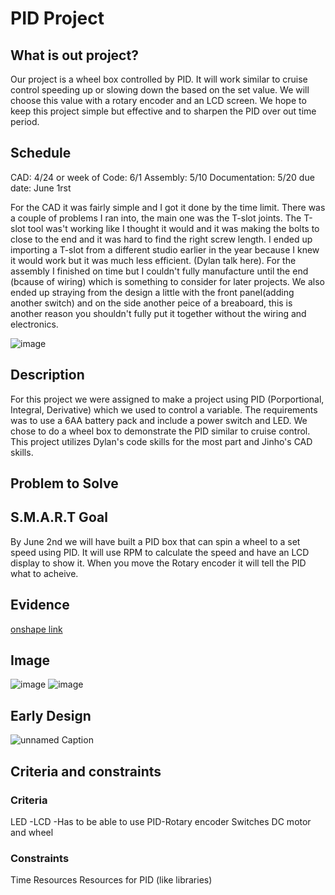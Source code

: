 # PID Project

## What is out project?
Our project is a wheel box controlled by PID. It will work similar to cruise control speeding up or slowing down the based on the set value. We will choose this value with a rotary encoder and an LCD screen. We hope to keep this project simple but effective and to sharpen the PID over out time period. 

## Schedule 
CAD: 4/24 or week of 
Code: 6/1
Assembly: 5/10 
Documentation: 5/20
due date: June 1rst 

For the CAD it was fairly simple and I got it done by the time limit. There was a couple of problems I ran into, the main one was the T-slot joints. The T-slot tool was't working like I thought it would and it was making the bolts to close to the end and it was hard to find the right screw length. I ended up importing a T-slot from a different studio earlier in the year because I knew it would work but it was much less efficient. (Dylan talk here). For the assembly I finished on time but I couldn't fully manufacture until the end (bcause of wiring) which is something to consider for later projects. We also ended up straying from the design a little with the front panel(adding another switch) and on the side another peice of a breaboard, this is another reason you shouldn't fully put it together without the wiring and electronics.

![image](https://github.com/dhalber11/PIDwheel/assets/113122312/79db7c5e-b936-459c-856f-181fc560ac8e)


## Description
For this project we were assigned to make a project using PID (Porportional, Integral, Derivative) which we used to control a variable. The requirements was to use a 6AA battery pack and include a power switch and LED. We chose to do a wheel box to demonstrate the PID similar to cruise control. This project utilizes Dylan's code skills for the most part and Jinho's CAD skills. 

## Problem to Solve
## S.M.A.R.T Goal
By June 2nd we will have built a PID box that can spin a wheel to a set speed using PID. It will use RPM to calculate the speed and have an LCD display to show it. When you move the Rotary encoder it will tell the PID what to acheive. 

## Evidence 
[onshape link](https://cvilleschools.onshape.com/documents/bc5dd0b5deaae27b6921b19d/w/315ed26b23bfec5e6ab30054/e/6f96dca158f149fec61f898a)

## Image 
![image](https://github.com/dhalber11/PIDwheel/assets/113122312/1aab1c93-ee6f-447d-937e-59c4fc4b6bea)
![image](https://github.com/dhalber11/PIDwheel/assets/113122312/2accb607-c651-4054-a02c-0275baa62f2e)

## Early Design 
![unnamed](https://user-images.githubusercontent.com/113122312/232816832-5ecfbff9-cc31-49a1-a10a-9a1f94366619.jpg)
Caption

## Criteria and constraints

### Criteria 
LED                                                                                                                                  -LCD                                                                                                                                  -Has to be able to use PID-Rotary encoder
Switches                                                                                                                              DC motor and wheel

### Constraints
Time
Resources
Resources for PID (like libraries)

